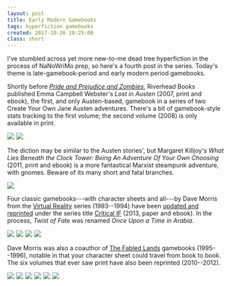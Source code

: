 ```yaml
---
layout: post
title: Early Modern Gamebooks
tags: hyperfiction gamebooks
created: 2017-10-26 10:25:00
class: short
---
```

I've stumbled across yet more new-to-me dead tree hyperfiction in the process of NaNoWriMo prep, so here's a fourth post in the series.  Today's theme is late-gamebook-period and early modern period gamebooks.

Shortly before [*Pride and Prejudice and Zombies*](http://amzn.to/2xmtEVy), Riverhead Books published Emma Campbell Webster's *Lost in Austen* (2007, print and ebook), the first, and only Austen-based, gamebook in a series of two Create Your Own Jane Austen adventures.  There's a bit of gamebook-style stats tracking to the first volume; the second volume (2008) is only available in print.

<a href="https://www.amazon.com/gp/product/1594482586/ref=as_li_ss_il?ie=UTF8&SubscriptionId=1MGPYB6YW3HWK55XCGG2&linkCode=li2&tag=mcdema-20&linkId=42f36bc4c2b055f9f6024d498513ef16" target="_blank"><img border="0" src="//ws-na.amazon-adsystem.com/widgets/q?_encoding=UTF8&ASIN=1594482586&Format=_SL160_&ID=AsinImage&MarketPlace=US&ServiceVersion=20070822&WS=1&tag=mcdema-20" ></a><img src="https://ir-na.amazon-adsystem.com/e/ir?t=mcdema-20&l=li2&o=1&a=1594482586" width="1" height="1" border="0" alt="" style="border:none !important; margin:0px !important;" /> <a href="https://www.amazon.com/Being-Elizabeth-Bennet/dp/1843546078/ref=as_li_ss_il?_encoding=UTF8&qid=1508948708&sr=1-2&linkCode=li2&tag=mcdema-20&linkId=50c0890159c1572c64a2d38729ddb06c" target="_blank"><img border="0" src="//ws-na.amazon-adsystem.com/widgets/q?_encoding=UTF8&ASIN=1843546078&Format=_SL160_&ID=AsinImage&MarketPlace=US&ServiceVersion=20070822&WS=1&tag=mcdema-20" ></a><img src="https://ir-na.amazon-adsystem.com/e/ir?t=mcdema-20&l=li2&o=1&a=1843546078" width="1" height="1" border="0" alt="" style="border:none !important; margin:0px !important;" />

The diction may be similar to the Austen stories', but Margaret Killjoy's *What Lies Beneath the Clock Tower: Being An Adventure Of Your Own Choosing* (2011, print and ebook) is a more fantastical Marxist steampunk adventure, with gnomes.  Beware of its many short and fatal branches.

<a href="https://www.amazon.com/gp/product/0983497109/ref=as_li_ss_il?ie=UTF8&SubscriptionId=1MGPYB6YW3HWK55XCGG2&linkCode=li2&tag=mcdema-20&linkId=6f72c0dc8b73a9db8d508e93b5c31d29" target="_blank"><img border="0" src="//ws-na.amazon-adsystem.com/widgets/q?_encoding=UTF8&ASIN=0983497109&Format=_SL160_&ID=AsinImage&MarketPlace=US&ServiceVersion=20070822&WS=1&tag=mcdema-20" ></a><img src="https://ir-na.amazon-adsystem.com/e/ir?t=mcdema-20&l=li2&o=1&a=0983497109" width="1" height="1" border="0" alt="" style="border:none !important; margin:0px !important;" />

Four classic gamebooks---with character sheets and all---by Dave Morris from the [Virtual Reality](https://gamebooks.org/Series/463) series (1993--1994) have been [updated and reprinted](http://www.sparkfurnace.com/collections/790-2/) under the series title [Critical IF](https://gamebooks.org/Series/1610) (2013, paper and ebook).  In the process, *Twist of Fate* was renamed *Once Upon a Time in Arabia*.

<a href="https://www.amazon.com/Heart-Ice-Critical-IF-gamebooks-ebook/dp/B00EWNI4WW/ref=as_li_ss_il?ie=UTF8&linkCode=li2&tag=mcdema-20&linkId=5ef3fab0c90f1f7ee1946bef2b29159a" target="_blank"><img border="0" src="//ws-na.amazon-adsystem.com/widgets/q?_encoding=UTF8&ASIN=B00EWNI4WW&Format=_SL160_&ID=AsinImage&MarketPlace=US&ServiceVersion=20070822&WS=1&tag=mcdema-20" ></a><img src="https://ir-na.amazon-adsystem.com/e/ir?t=mcdema-20&l=li2&o=1&a=B00EWNI4WW" width="1" height="1" border="0" alt="" style="border:none !important; margin:0px !important;" /> <a href="https://www.amazon.com/Down-Among-Dead-Critical-gamebooks-ebook/dp/B00FJ39R9S/ref=as_li_ss_il?_encoding=UTF8&psc=1&refRID=WG4NQC0GD3KSG2Y4FZN6&linkCode=li2&tag=mcdema-20&linkId=c6cc73d51ee40153eeed5e7741371472" target="_blank"><img border="0" src="//ws-na.amazon-adsystem.com/widgets/q?_encoding=UTF8&ASIN=B00FJ39R9S&Format=_SL160_&ID=AsinImage&MarketPlace=US&ServiceVersion=20070822&WS=1&tag=mcdema-20" ></a><img src="https://ir-na.amazon-adsystem.com/e/ir?t=mcdema-20&l=li2&o=1&a=B00FJ39R9S" width="1" height="1" border="0" alt="" style="border:none !important; margin:0px !important;" /> <a href="https://www.amazon.com/Necklace-Skulls-Critical-IF-gamebooks-ebook/dp/B00FIU9XHS/ref=as_li_ss_il?s=books&ie=UTF8&qid=1508942058&sr=1-19&refinements=p_82:B0034PMDNA&linkCode=li2&tag=mcdema-20&linkId=6d58e8da8383a4a8c4ab69bb854f1a27" target="_blank"><img border="0" src="//ws-na.amazon-adsystem.com/widgets/q?_encoding=UTF8&ASIN=B00FIU9XHS&Format=_SL160_&ID=AsinImage&MarketPlace=US&ServiceVersion=20070822&WS=1&tag=mcdema-20" ></a><img src="https://ir-na.amazon-adsystem.com/e/ir?t=mcdema-20&l=li2&o=1&a=B00FIU9XHS" width="1" height="1" border="0" alt="" style="border:none !important; margin:0px !important;" /> <a href="https://www.amazon.com/Once-Upon-Arabia-Critical-gamebooks/dp/1909905038/ref=as_li_ss_il?s=books&ie=UTF8&qid=1508942058&sr=1-18&refinements=p_82:B0034PMDNA&linkCode=li2&tag=mcdema-20&linkId=a5cd3ddb24af193bbde78184fcffd984" target="_blank"><img border="0" src="//ws-na.amazon-adsystem.com/widgets/q?_encoding=UTF8&ASIN=1909905038&Format=_SL160_&ID=AsinImage&MarketPlace=US&ServiceVersion=20070822&WS=1&tag=mcdema-20" ></a><img src="https://ir-na.amazon-adsystem.com/e/ir?t=mcdema-20&l=li2&o=1&a=1909905038" width="1" height="1" border="0" alt="" style="border:none !important; margin:0px !important;" />

Dave Morris was also a coauthor of [The Fabled Lands](https://gamebooks.org/Series/145) gamebooks (1995--1996), notable in that your character sheet could travel from book to book. The six volumes that ever saw print have also been reprinted (2010--2012).

<a href="https://www.amazon.com/War-Torn-Kingdom-Fabled-Lands/dp/095673720X/ref=as_li_ss_il?ie=UTF8&linkCode=li1&tag=mcdema-20&linkId=4a5c026e0f118ea23c46a87addefe910" target="_blank"><img border="0" src="//ws-na.amazon-adsystem.com/widgets/q?_encoding=UTF8&ASIN=095673720X&Format=_SL110_&ID=AsinImage&MarketPlace=US&ServiceVersion=20070822&WS=1&tag=mcdema-20" ></a><img src="https://ir-na.amazon-adsystem.com/e/ir?t=mcdema-20&l=li1&o=1&a=095673720X" width="1" height="1" border="0" alt="" style="border:none !important; margin:0px !important;" /> <a href="https://www.amazon.com/Cities-Gold-Glory-Fabled-Lands/dp/0956737218/ref=as_li_ss_il?_encoding=UTF8&pd_rd_i=0956737218&pd_rd_r=YW4SJP9VDWCQZE1MAXT1&pd_rd_w=fFiqC&pd_rd_wg=5802z&psc=1&refRID=YW4SJP9VDWCQZE1MAXT1&linkCode=li1&tag=mcdema-20&linkId=d7856459325b6d87333a6d0d479c7442" target="_blank"><img border="0" src="//ws-na.amazon-adsystem.com/widgets/q?_encoding=UTF8&ASIN=0956737218&Format=_SL110_&ID=AsinImage&MarketPlace=US&ServiceVersion=20070822&WS=1&tag=mcdema-20" ></a><img src="https://ir-na.amazon-adsystem.com/e/ir?t=mcdema-20&l=li1&o=1&a=0956737218" width="1" height="1" border="0" alt="" style="border:none !important; margin:0px !important;" /> <a href="https://www.amazon.com/Over-Blood-Dark-Sea-Fabled-Lands/dp/0956737226/ref=as_li_ss_il?_encoding=UTF8&pd_rd_i=0956737226&pd_rd_r=E54VQ8FVY93KRYERX8FE&pd_rd_w=f3jgy&pd_rd_wg=Xw748&psc=1&refRID=E54VQ8FVY93KRYERX8FE&linkCode=li1&tag=mcdema-20&linkId=030a38ab0c616576713793da588e5ec5" target="_blank"><img border="0" src="//ws-na.amazon-adsystem.com/widgets/q?_encoding=UTF8&ASIN=0956737226&Format=_SL110_&ID=AsinImage&MarketPlace=US&ServiceVersion=20070822&WS=1&tag=mcdema-20" ></a><img src="https://ir-na.amazon-adsystem.com/e/ir?t=mcdema-20&l=li1&o=1&a=0956737226" width="1" height="1" border="0" alt="" style="border:none !important; margin:0px !important;" /> <a href="https://www.amazon.com/Plains-Howling-Darkness-Fabled-Lands/dp/0956737234/ref=as_li_ss_il?_encoding=UTF8&pd_rd_i=0956737234&pd_rd_r=9T33XVVGYCJYCY3S4W80&pd_rd_w=rEtVN&pd_rd_wg=KLMpk&psc=1&refRID=9T33XVVGYCJYCY3S4W80&linkCode=li1&tag=mcdema-20&linkId=08a01456f4b8d0ee629f6208861a079d" target="_blank"><img border="0" src="//ws-na.amazon-adsystem.com/widgets/q?_encoding=UTF8&ASIN=0956737234&Format=_SL110_&ID=AsinImage&MarketPlace=US&ServiceVersion=20070822&WS=1&tag=mcdema-20" ></a><img src="https://ir-na.amazon-adsystem.com/e/ir?t=mcdema-20&l=li1&o=1&a=0956737234" width="1" height="1" border="0" alt="" style="border:none !important; margin:0px !important;" /> <a href="https://www.amazon.com/Fabled-Lands-Court-Hidden-Faces/dp/0956737242/ref=as_li_ss_il?_encoding=UTF8&pd_rd_i=0956737242&pd_rd_r=9T33XVVGYCJYCY3S4W80&pd_rd_w=rEtVN&pd_rd_wg=KLMpk&psc=1&refRID=9T33XVVGYCJYCY3S4W80&linkCode=li1&tag=mcdema-20&linkId=f446d3c20697b13f3ee16e3e54667455" target="_blank"><img border="0" src="//ws-na.amazon-adsystem.com/widgets/q?_encoding=UTF8&ASIN=0956737242&Format=_SL110_&ID=AsinImage&MarketPlace=US&ServiceVersion=20070822&WS=1&tag=mcdema-20" ></a><img src="https://ir-na.amazon-adsystem.com/e/ir?t=mcdema-20&l=li1&o=1&a=0956737242" width="1" height="1" border="0" alt="" style="border:none !important; margin:0px !important;" /> <a href="https://www.amazon.com/Fabled-Lands-Lords-Rising-Sun/dp/1478377100/ref=as_li_ss_il?_encoding=UTF8&pd_rd_i=1478377100&pd_rd_r=9T33XVVGYCJYCY3S4W80&pd_rd_w=rEtVN&pd_rd_wg=KLMpk&psc=1&refRID=9T33XVVGYCJYCY3S4W80&linkCode=li1&tag=mcdema-20&linkId=8a6570d6789b8bda03ad742da8f4672a" target="_blank"><img border="0" src="//ws-na.amazon-adsystem.com/widgets/q?_encoding=UTF8&ASIN=1478377100&Format=_SL110_&ID=AsinImage&MarketPlace=US&ServiceVersion=20070822&WS=1&tag=mcdema-20" ></a><img src="https://ir-na.amazon-adsystem.com/e/ir?t=mcdema-20&l=li1&o=1&a=1478377100" width="1" height="1" border="0" alt="" style="border:none !important; margin:0px !important;" />

